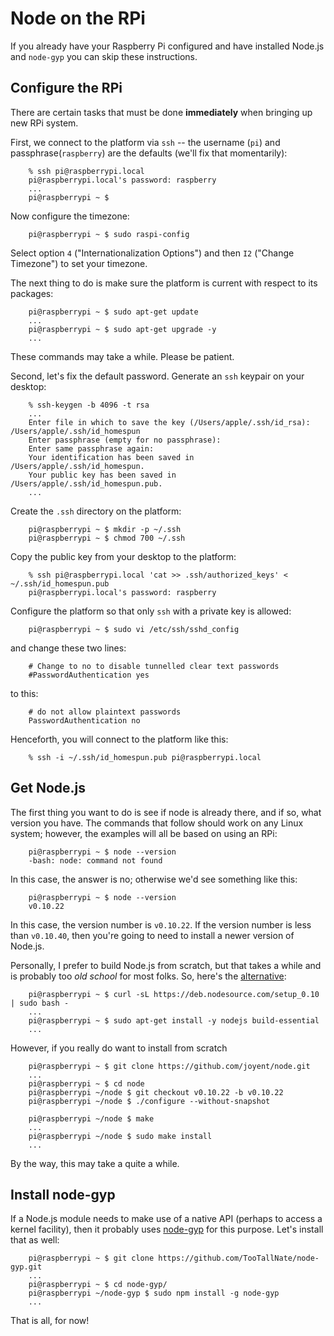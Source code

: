# Node on the RPi
If you already have your Raspberry Pi configured and have installed Node.js and `node-gyp` you can skip these instructions.

## Configure the RPi
There are certain tasks that must be done **immediately** when bringing up new RPi system.

First,
we connect to the platform via `ssh` -- the username (`pi`) and passphrase(`raspberry`) are the defaults
(we'll fix that momentarily):

        % ssh pi@raspberrypi.local
        pi@raspberrypi.local's password: raspberry
        ...
        pi@raspberrypi ~ $

Now configure the timezone:

        pi@raspberrypi ~ $ sudo raspi-config

Select option `4` ("Internationalization Options") and then `I2` ("Change Timezone") to set your timezone.

The next thing to do is make sure the platform is current with respect to its packages:

        pi@raspberrypi ~ $ sudo apt-get update
        ...
        pi@raspberrypi ~ $ sudo apt-get upgrade -y
        ...

These commands may take a while.
Please be patient.

Second,
let's fix the default password.
Generate an `ssh` keypair on your desktop:

        % ssh-keygen -b 4096 -t rsa 
        ...
        Enter file in which to save the key (/Users/apple/.ssh/id_rsa): /Users/apple/.ssh/id_homespun
        Enter passphrase (empty for no passphrase):
        Enter same passphrase again:
        Your identification has been saved in /Users/apple/.ssh/id_homespun.
        Your public key has been saved in /Users/apple/.ssh/id_homespun.pub.
        ...

Create the `.ssh` directory on the platform:

        pi@raspberrypi ~ $ mkdir -p ~/.ssh
        pi@raspberrypi ~ $ chmod 700 ~/.ssh

Copy the public key from your desktop to the platform:

        % ssh pi@raspberrypi.local 'cat >> .ssh/authorized_keys' < ~/.ssh/id_homespun.pub
        pi@raspberrypi.local's password: raspberry

Configure the platform so that only `ssh` with a private key is allowed:

        pi@raspberrypi ~ $ sudo vi /etc/ssh/sshd_config

and change these two lines:

        # Change to no to disable tunnelled clear text passwords
        #PasswordAuthentication yes

to this:

        # do not allow plaintext passwords
        PasswordAuthentication no

Henceforth,
you will connect to the platform like this:

        % ssh -i ~/.ssh/id_homespun.pub pi@raspberrypi.local

## Get Node.js
The first thing you want to do is see if node is already there,
and if so, what version you have.
The commands that follow should work on any Linux system;
however, the examples will all be based on using an RPi:

        pi@raspberrypi ~ $ node --version
        -bash: node: command not found

In this case,
the answer is no;
otherwise we'd see something like this:

        pi@raspberrypi ~ $ node --version
        v0.10.22

In this case,
the version number is `v0.10.22`.
If the version number is less than `v0.10.40`,
then you're going to need to install a newer version of Node.js.

Personally,
I prefer to build Node.js from scratch,
but that takes a while and is probably too _old school_ for most folks.
So,
here's the [alternative](https://github.com/nodesource/distributions):

        pi@raspberrypi ~ $ curl -sL https://deb.nodesource.com/setup_0.10 | sudo bash -
        ...
        pi@raspberrypi ~ $ sudo apt-get install -y nodejs build-essential
        ...

However,
if you really do want to install from scratch

        pi@raspberrypi ~ $ git clone https://github.com/joyent/node.git
        ...
        pi@raspberrypi ~ $ cd node
        pi@raspberrypi ~/node $ git checkout v0.10.22 -b v0.10.22
        pi@raspberrypi ~/node $ ./configure --without-snapshot

        pi@raspberrypi ~/node $ make
        ...
        pi@raspberrypi ~/node $ sudo make install
        ...

By the way,
this may take a quite a while.

## Install node-gyp
If a Node.js module needs to make use of a native API (perhaps to access a kernel facility),
then it probably uses [node-gyp](https://github.com/TooTallNate/node-gyp) for this purpose.
Let's install that as well:

        pi@raspberrypi ~ $ git clone https://github.com/TooTallNate/node-gyp.git
        ...
        pi@raspberrypi ~ $ cd node-gyp/
        pi@raspberrypi ~/node-gyp $ sudo npm install -g node-gyp
        ...

That is all, for now!
